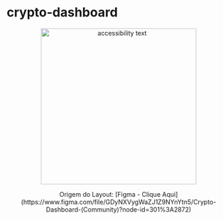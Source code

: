   # crypto-dashboard
<p align="center">
  <img src="https://i.ibb.co/Dt2890X/Frame.png" width="350" alt="accessibility text">
  </br>
  
</p>
<p align="center">
Origem do Layout: [Figma - Clique Aqui](https://www.figma.com/file/GDyNXVygWaZJ1Z9NYnYtn5/Crypto-Dashboard-(Community)?node-id=301%3A2872)
</p>


